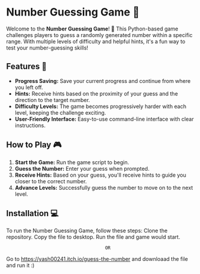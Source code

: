 # Number Guessing Game 🎯

Welcome to the **Number Guessing Game**! 🎉 This Python-based game challenges players to guess a randomly generated number within a specific range. With multiple levels of difficulty and helpful hints, it's a fun way to test your number-guessing skills!

## Features 🚀

- **Progress Saving:** Save your current progress and continue from where you left off.
- **Hints:** Receive hints based on the proximity of your guess and the direction to the target number.
- **Difficulty Levels:** The game becomes progressively harder with each level, keeping the challenge exciting.
- **User-Friendly Interface:** Easy-to-use command-line interface with clear instructions.

## How to Play 🎮

1. **Start the Game:** Run the game script to begin.
2. **Guess the Number:** Enter your guess when prompted.
3. **Receive Hints:** Based on your guess, you'll receive hints to guide you closer to the correct number.
4. **Advance Levels:** Successfully guess the number to move on to the next level.

## Installation 💻

To run the Number Guessing Game, follow these steps:
Clone the repository.
Copy the file to desktop.
Run the file and game would start.

                                         OR

Go to https://yash00241.itch.io/guess-the-number and downloaad the file and run it :)
